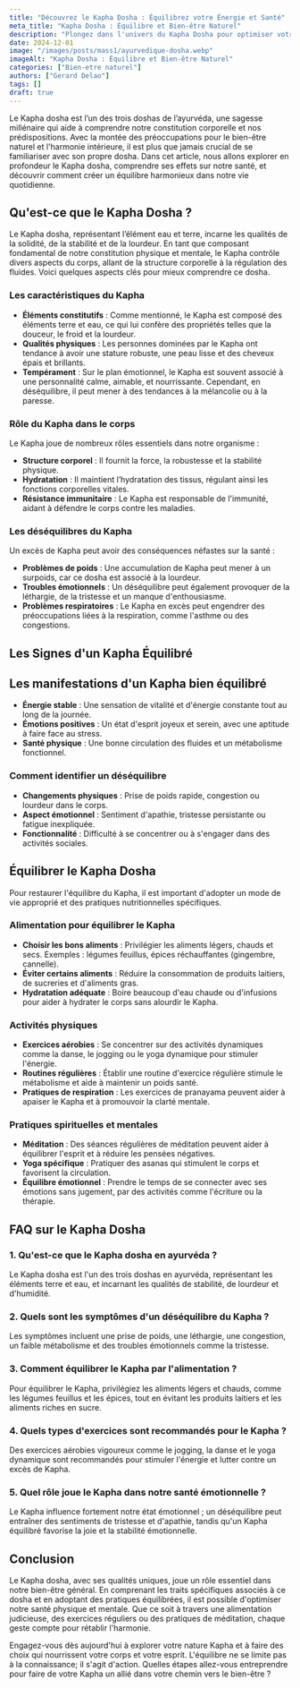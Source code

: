 ```yaml
---
title: "Découvrez le Kapha Dosha : Équilibrez votre Énergie et Santé"
meta_title: "Kapha Dosha : Équilibre et Bien-être Naturel"
description: "Plongez dans l'univers du Kapha Dosha pour optimiser votre bien-être physique et mental avec des conseils pratiques et équilibrés."
date: 2024-12-01
image: "/images/posts/mass1/ayurvedique-dosha.webp"
imageAlt: "Kapha Dosha : Équilibre et Bien-être Naturel"
categories: ["Bien-etre naturel"]
authors: ["Gerard Delao"]
tags: []
draft: true
---
```


Le Kapha dosha est l’un des trois doshas de l’ayurvéda, une sagesse millénaire qui aide à comprendre notre constitution corporelle et nos prédispositions. Avec la montée des préoccupations pour le bien-être naturel et l'harmonie intérieure, il est plus que jamais crucial de se familiariser avec son propre dosha. Dans cet article, nous allons explorer en profondeur le Kapha dosha, comprendre ses effets sur notre santé, et découvrir comment créer un équilibre harmonieux dans notre vie quotidienne.

## Qu'est-ce que le Kapha Dosha ?

Le Kapha dosha, représentant l’élément eau et terre, incarne les qualités de la solidité, de la stabilité et de la lourdeur. En tant que composant fondamental de notre constitution physique et mentale, le Kapha contrôle divers aspects du corps, allant de la structure corporelle à la régulation des fluides. Voici quelques aspects clés pour mieux comprendre ce dosha.

### Les caractéristiques du Kapha

- **Éléments constitutifs** : Comme mentionné, le Kapha est composé des éléments terre et eau, ce qui lui confère des propriétés telles que la douceur, le froid et la lourdeur.
- **Qualités physiques** : Les personnes dominées par le Kapha ont tendance à avoir une stature robuste, une peau lisse et des cheveux épais et brillants.
- **Tempérament** : Sur le plan émotionnel, le Kapha est souvent associé à une personnalité calme, aimable, et nourrissante. Cependant, en déséquilibre, il peut mener à des tendances à la mélancolie ou à la paresse.

### Rôle du Kapha dans le corps

Le Kapha joue de nombreux rôles essentiels dans notre organisme :
- **Structure corporel** : Il fournit la force, la robustesse et la stabilité physique.
- **Hydratation** : Il maintient l’hydratation des tissus, régulant ainsi les fonctions corporelles vitales.
- **Résistance immunitaire** : Le Kapha est responsable de l'immunité, aidant à défendre le corps contre les maladies.

### Les déséquilibres du Kapha

Un excès de Kapha peut avoir des conséquences néfastes sur la santé :
- **Problèmes de poids** : Une accumulation de Kapha peut mener à un surpoids, car ce dosha est associé à la lourdeur.
- **Troubles émotionnels** : Un déséquilibre peut également provoquer de la léthargie, de la tristesse et un manque d'enthousiasme.
- **Problèmes respiratoires** : Le Kapha en excès peut engendrer des préoccupations liées à la respiration, comme l'asthme ou des congestions.

## Les Signes d'un Kapha Équilibré

## Les manifestations d'un Kapha bien équilibré

- **Énergie stable** : Une sensation de vitalité et d'énergie constante tout au long de la journée.
- **Émotions positives** : Un état d'esprit joyeux et serein, avec une aptitude à faire face au stress.
- **Santé physique** : Une bonne circulation des fluides et un métabolisme fonctionnel.

### Comment identifier un déséquilibre

- **Changements physiques** : Prise de poids rapide, congestion ou lourdeur dans le corps.
- **Aspect émotionnel** : Sentiment d'apathie, tristesse persistante ou fatigue inexpliquée.
- **Fonctionnalité** : Difficulté à se concentrer ou à s'engager dans des activités sociales.

## Équilibrer le Kapha Dosha

Pour restaurer l'équilibre du Kapha, il est important d'adopter un mode de vie approprié et des pratiques nutritionnelles spécifiques. 

### Alimentation pour équilibrer le Kapha

- **Choisir les bons aliments** : Privilégier les aliments légers, chauds et secs. Exemples : légumes feuillus, épices réchauffantes (gingembre, cannelle).
- **Éviter certains aliments** : Réduire la consommation de produits laitiers, de sucreries et d'aliments gras.
- **Hydratation adéquate** : Boire beaucoup d'eau chaude ou d'infusions pour aider à hydrater le corps sans alourdir le Kapha.

### Activités physiques

- **Exercices aérobies** : Se concentrer sur des activités dynamiques comme la danse, le jogging ou le yoga dynamique pour stimuler l'énergie.
- **Routines régulières** : Établir une routine d'exercice régulière stimule le métabolisme et aide à maintenir un poids santé.
- **Pratiques de respiration** : Les exercices de pranayama peuvent aider à apaiser le Kapha et à promouvoir la clarté mentale.

### Pratiques spirituelles et mentales

- **Méditation** : Des séances régulières de méditation peuvent aider à équilibrer l'esprit et à réduire les pensées négatives.
- **Yoga spécifique** : Pratiquer des asanas qui stimulent le corps et favorisent la circulation.
- **Équilibre émotionnel** : Prendre le temps de se connecter avec ses émotions sans jugement, par des activités comme l'écriture ou la thérapie.

## FAQ sur le Kapha Dosha

### 1. Qu'est-ce que le Kapha dosha en ayurvéda ?
Le Kapha dosha est l'un des trois doshas en ayurvéda, représentant les éléments terre et eau, et incarnant les qualités de stabilité, de lourdeur et d'humidité.

### 2. Quels sont les symptômes d'un déséquilibre du Kapha ?
Les symptômes incluent une prise de poids, une léthargie, une congestion, un faible métabolisme et des troubles émotionnels comme la tristesse.

### 3. Comment équilibrer le Kapha par l'alimentation ?
Pour équilibrer le Kapha, privilégiez les aliments légers et chauds, comme les légumes feuillus et les épices, tout en évitant les produits laitiers et les aliments riches en sucre.

### 4. Quels types d'exercices sont recommandés pour le Kapha ?
Des exercices aérobies vigoureux comme le jogging, la danse et le yoga dynamique sont recommandés pour stimuler l'énergie et lutter contre un excès de Kapha.

### 5. Quel rôle joue le Kapha dans notre santé émotionnelle ?
Le Kapha influence fortement notre état émotionnel ; un déséquilibre peut entraîner des sentiments de tristesse et d'apathie, tandis qu'un Kapha équilibré favorise la joie et la stabilité émotionnelle.

## Conclusion

Le Kapha dosha, avec ses qualités uniques, joue un rôle essentiel dans notre bien-être général. En comprenant les traits spécifiques associés à ce dosha et en adoptant des pratiques équilibrées, il est possible d'optimiser notre santé physique et mentale. Que ce soit à travers une alimentation judicieuse, des exercices réguliers ou des pratiques de méditation, chaque geste compte pour rétablir l'harmonie.

Engagez-vous dès aujourd'hui à explorer votre nature Kapha et à faire des choix qui nourrissent votre corps et votre esprit. L'équilibre ne se limite pas à la connaissance; il s'agit d'action. Quelles étapes allez-vous entreprendre pour faire de votre Kapha un allié dans votre chemin vers le bien-être ?

